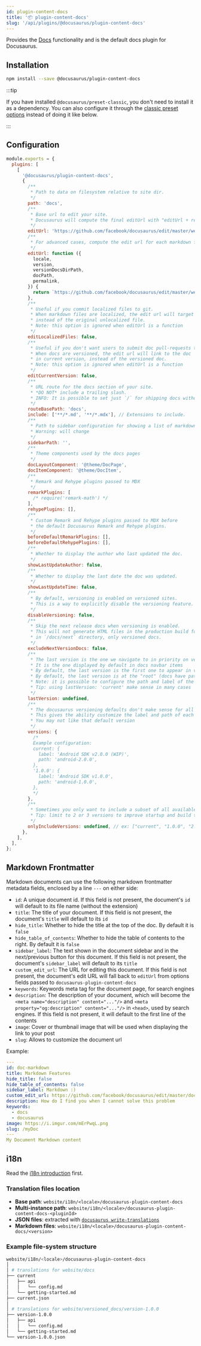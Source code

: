 ```yaml
---
id: plugin-content-docs
title: '📦 plugin-content-docs'
slug: '/api/plugins/@docusaurus/plugin-content-docs'
---
```


Provides the [Docs](../../guides/docs/docs-introduction.md) functionality and is the default docs plugin for Docusaurus.

## Installation

```bash npm2yarn
npm install --save @docusaurus/plugin-content-docs
```

:::tip

If you have installed `@docusaurus/preset-classic`, you don't need to install it as a dependency. You can also configure it through the [classic preset options](presets.md#docusauruspreset-classic) instead of doing it like below.

:::

## Configuration

```js title="docusaurus.config.js"
module.exports = {
  plugins: [
    [
      '@docusaurus/plugin-content-docs',
      {
        /**
         * Path to data on filesystem relative to site dir.
         */
        path: 'docs',
        /**
         * Base url to edit your site.
         * Docusaurus will compute the final editUrl with "editUrl + relativeDocPath"
         */
        editUrl: 'https://github.com/facebook/docusaurus/edit/master/website/',
        /**
         * For advanced cases, compute the edit url for each markdown file yourself.
         */
        editUrl: function ({
          locale,
          version,
          versionDocsDirPath,
          docPath,
          permalink,
        }) {
          return `https://github.com/facebook/docusaurus/edit/master/website/${versionDocsDirPath}/${docPath}`;
        },
        /**
         * Useful if you commit localized files to git.
         * When markdown files are localized, the edit url will target the localized file,
         * instead of the original unlocalized file.
         * Note: this option is ignored when editUrl is a function
         */
        editLocalizedFiles: false,
        /**
         * Useful if you don't want users to submit doc pull-requests to older versions.
         * When docs are versioned, the edit url will link to the doc
         * in current version, instead of the versioned doc.
         * Note: this option is ignored when editUrl is a function
         */
        editCurrentVersion: false,
        /**
         * URL route for the docs section of your site.
         * *DO NOT* include a trailing slash.
         * INFO: It is possible to set just `/` for shipping docs without base path.
         */
        routeBasePath: 'docs',
        include: ['**/*.md', '**/*.mdx'], // Extensions to include.
        /**
         * Path to sidebar configuration for showing a list of markdown pages.
         * Warning: will change
         */
        sidebarPath: '',
        /**
         * Theme components used by the docs pages
         */
        docLayoutComponent: '@theme/DocPage',
        docItemComponent: '@theme/DocItem',
        /**
         * Remark and Rehype plugins passed to MDX
         */
        remarkPlugins: [
          /* require('remark-math') */
        ],
        rehypePlugins: [],
        /**
         * Custom Remark and Rehype plugins passed to MDX before
         * the default Docusaurus Remark and Rehype plugins.
         */
        beforeDefaultRemarkPlugins: [],
        beforeDefaultRehypePlugins: [],
        /**
         * Whether to display the author who last updated the doc.
         */
        showLastUpdateAuthor: false,
        /**
         * Whether to display the last date the doc was updated.
         */
        showLastUpdateTime: false,
        /**
         * By default, versioning is enabled on versioned sites.
         * This is a way to explicitly disable the versioning feature.
         */
        disableVersioning: false,
        /**
         * Skip the next release docs when versioning is enabled.
         * This will not generate HTML files in the production build for documents
         * in `/docs/next` directory, only versioned docs.
         */
        excludeNextVersionDocs: false,
        /**
         * The last version is the one we navigate to in priority on versioned sites
         * It is the one displayed by default in docs navbar items
         * By default, the last version is the first one to appear in versions.json
         * By default, the last version is at the "root" (docs have path=/docs/myDoc)
         * Note: it is possible to configure the path and label of the last version
         * Tip: using lastVersion: 'current' make sense in many cases
         */
        lastVersion: undefined,
        /**
         * The docusaurus versioning defaults don't make sense for all projects
         * This gives the ability customize the label and path of each version
         * You may not like that default version
         */
        versions: {
          /*
          Example configuration: 
          current: {
            label: 'Android SDK v2.0.0 (WIP)',
            path: 'android-2.0.0',
          },
          '1.0.0': {
            label: 'Android SDK v1.0.0',
            path: 'android-1.0.0',
          },
          */
        },
        /**
         * Sometimes you only want to include a subset of all available versions.
         * Tip: limit to 2 or 3 versions to improve startup and build time in dev and deploy previews
         */
        onlyIncludeVersions: undefined, // ex: ["current", "1.0.0", "2.0.0"]
      },
    ],
  ],
};
```

## Markdown Frontmatter

Markdown documents can use the following markdown frontmatter metadata fields, enclosed by a line `---` on either side:

- `id`: A unique document id. If this field is not present, the document's `id` will default to its file name (without the extension)
- `title`: The title of your document. If this field is not present, the document's `title` will default to its `id`
- `hide_title`: Whether to hide the title at the top of the doc. By default it is `false`
- `hide_table_of_contents`: Whether to hide the table of contents to the right. By default it is `false`
- `sidebar_label`: The text shown in the document sidebar and in the next/previous button for this document. If this field is not present, the document's `sidebar_label` will default to its `title`
- `custom_edit_url`: The URL for editing this document. If this field is not present, the document's edit URL will fall back to `editUrl` from options fields passed to `docusaurus-plugin-content-docs`
- `keywords`: Keywords meta tag for the document page, for search engines
- `description`: The description of your document, which will become the `<meta name="description" content="..."/>` and `<meta property="og:description" content="..."/>` in `<head>`, used by search engines. If this field is not present, it will default to the first line of the contents
- `image`: Cover or thumbnail image that will be used when displaying the link to your post
- `slug`: Allows to customize the document url

Example:

```yml
---
id: doc-markdown
title: Markdown Features
hide_title: false
hide_table_of_contents: false
sidebar_label: Markdown :)
custom_edit_url: https://github.com/facebook/docusaurus/edit/master/docs/api-doc-markdown.md
description: How do I find you when I cannot solve this problem
keywords:
  - docs
  - docusaurus
image: https://i.imgur.com/mErPwqL.png
slug: /myDoc
---
My Document Markdown content
```

## i18n

Read the [i18n introduction](../../i18n/i18n-introduction.md) first.

### Translation files location

- **Base path**: `website/i18n/<locale>/docusaurus-plugin-content-docs`
- **Multi-instance path**: `website/i18n/<locale>/docusaurus-plugin-content-docs-<pluginId>`
- **JSON files**: extracted with [`docusaurus write-translations`](../../cli.md#docusaurus-write-translations)
- **Markdown files**: `website/i18n/<locale>/docusaurus-plugin-content-docs/<version>`

### Example file-system structure

```bash
website/i18n/<locale>/docusaurus-plugin-content-docs
│
│ # translations for website/docs
├── current
│   ├── api
│   │   └── config.md
│   └── getting-started.md
├── current.json
│
│ # translations for website/versioned_docs/version-1.0.0
├── version-1.0.0
│   ├── api
│   │   └── config.md
│   └── getting-started.md
└── version-1.0.0.json
```
